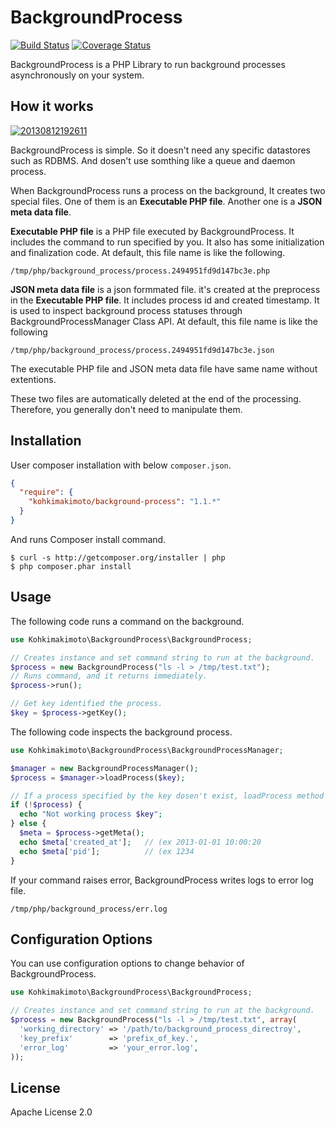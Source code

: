 # BackgroundProcess

[![Build Status](https://travis-ci.org/kohkimakimoto/BackgroundProcess.png)](https://travis-ci.org/kohkimakimoto/BackgroundProcess)
[![Coverage Status](https://coveralls.io/repos/kohkimakimoto/BackgroundProcess/badge.png?branch=master)](https://coveralls.io/r/kohkimakimoto/BackgroundProcess?branch=master)

BackgroundProcess is a PHP Library to run background processes asynchronously on your system.

## How it works

<a href="http://f.hatena.ne.jp/kohkimakimoto/20130812192611"><img src="http://img.f.hatena.ne.jp/images/fotolife/k/kohkimakimoto/20130812/20130812192611.png" alt="20130812192611"></a>

BackgroundProcess is simple. So it doesn't need any specific datastores such as RDBMS.
And dosen't use somthing like a queue and daemon process.

When BackgroundProcess runs a process on the background, It creates two special files.
One of them is an **Executable PHP file**. Another one is a **JSON meta data file**.

**Executable PHP file** is a PHP file executed by BackgroundProcess.
It includes the command to run specified by you.
It also has some initialization and finalization code.
At default, this file name is like the following.
```
/tmp/php/background_process/process.2494951fd9d147bc3e.php
```

**JSON meta data file** is a json formmated file. it's created at the preprocess in the **Executable PHP file**.
It includes process id and created timestamp.
It is used to inspect background process statuses through BackgroundProcessManager Class API.
At default, this file name is like the following
```
/tmp/php/background_process/process.2494951fd9d147bc3e.json
```
The executable PHP file and JSON meta data file have same name without extentions.

These two files are automatically deleted at the end of the processing.
Therefore, you generally don't need to manipulate them.

## Installation


User composer installation with below `composer.json`.

``` json
{
  "require": {
    "kohkimakimoto/background-process": "1.1.*"
  }
}
```

And runs Composer install command.

```
$ curl -s http://getcomposer.org/installer | php
$ php composer.phar install
```

## Usage

The following code runs a command on the background.

```php
use Kohkimakimoto\BackgroundProcess\BackgroundProcess;

// Creates instance and set command string to run at the background.
$process = new BackgroundProcess("ls -l > /tmp/test.txt");
// Runs command, and it returns immediately.
$process->run();

// Get key identified the process.
$key = $process->getKey();
```

The following code inspects the background process.

```php
use Kohkimakimoto\BackgroundProcess\BackgroundProcessManager;

$manager = new BackgroundProcessManager();
$process = $manager->loadProcess($key);

// If a process specified by the key dosen't exist, loadProcess method returns null.
if (!$process) {
  echo "Not working process $key";
} else {
  $meta = $process->getMeta();
  echo $meta['created_at'];   // (ex 2013-01-01 10:00:20
  echo $meta['pid'];          // (ex 1234
}

```

If your command raises error, BackgroundProcess writes logs to error log file.
```
/tmp/php/background_process/err.log
```

## Configuration Options

You can use configuration options to change behavior of BackgroundProcess.

```php
use Kohkimakimoto\BackgroundProcess\BackgroundProcess;

// Creates instance and set command string to run at the background.
$process = new BackgroundProcess("ls -l > /tmp/test.txt", array(
  'working_directory' => '/path/to/background_process_directroy',
  'key_prefix'        => 'prefix_of_key.',
  'error_log'         => 'your_error.log',
));
```

## License

Apache License 2.0









